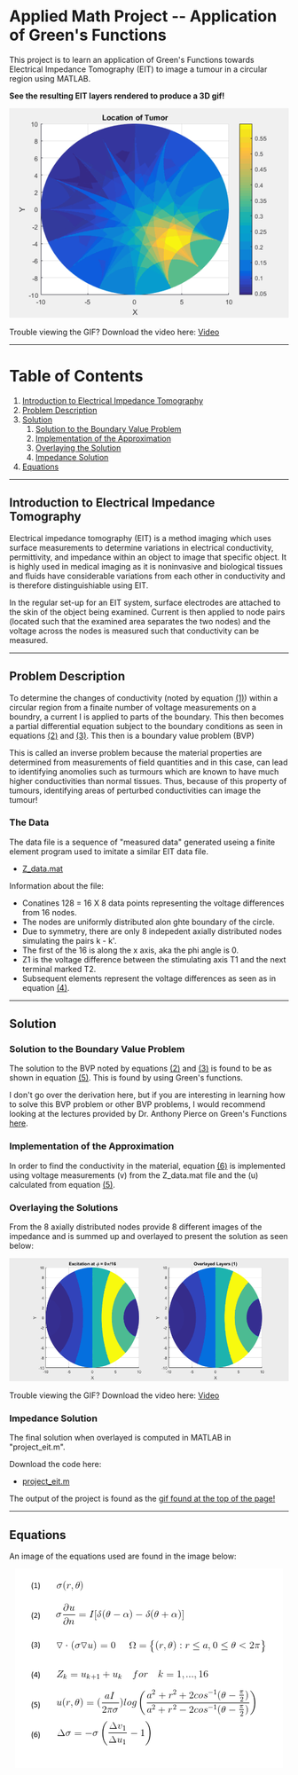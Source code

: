 # Applied Math Project -- Application of Green's Functions
This project is to learn an application of Green's Functions towards Electrical Impedance Tomography (EIT) to image a tumour in a circular region using MATLAB. 

<a name = "gif"></a>
**See the resulting EIT layers rendered to produce a 3D gif!**

<p align="center"> 
<img src="MATLAB-Output-Images/tumor-animation.gif">
</p>

Trouble viewing the GIF? Download the video here: [Video](MATLAB-Output-Images/tumorAnimation.mp4)


---
# Table of Contents
1. [Introduction to Electrical Impedance Tomography](#intro)
2. [Problem Description](#problem-description)
3. [Solution](#solution)
	1. [Solution to the Boundary Value Problem](#bvp)
	2. [Implementation of the Approximation](#implementation)
	3. [Overlaying the Solution](#overlay)
	4. [Impedance Solution](#final)
4. [Equations](#equations)

---

## Introduction to Electrical Impedance Tomography<a name="intro"></a>

Electrical impedance tomography (EIT) is a method imaging which uses surface measurements to determine variations in electrical conductivity, permittivity, and impedance within an object to image that specific object. It is highly used in medical imaging as it is noninvasive and biological tissues and fluids have considerable variations from each other in conductivity and is therefore distinguishiable using EIT. 

In the regular set-up for an EIT system, surface electrodes are attached to the skin of the object being examined. Current is then applied to node pairs (located such that the examined area separates the two nodes) and the voltage across the nodes is measured such that conductivity can be measured.

---

## Problem Description <a name="problem-description"></a>
To determine the changes of conductivity (noted by equation [(1)](#equations)) within a circular region from a finaite number of voltage measurements on a boundry, a current I is applied to parts of the boundary. This then becomes a partial differential equation subject to the boundary conditions as seen in equations [(2)](#equations) and [(3)](#equations). This then is a boundary value problem (BVP)

This is called an inverse problem because the material properties are determined from measurements of field quantities and in this case, can lead to identifying anomolies such as turmours which are known to have much higher conductivities than normal tissues. Thus, because of this property of tumours, identifying areas of perturbed conductivities can image the tumour!

### The Data <a name="data"></a>
The data file is a sequence of "measured data" generated useing a finite element program used to imitate a similar EIT data file. 

- [Z_data.mat](MATLAB-Code/Z_ddata.mat)

Information about the file:
* Conatines 128 = 16 X 8 data points representing the voltage differences from 16 nodes.
* The nodes are uniformly distributed alon ghte boundary of the circle.
* Due to symmetry, there are only 8 indepedent axially distributed nodes simulating the pairs k - k'.
* The first of the 16 is along the x axis, aka the phi angle is 0.
* Z1 is the voltage difference between the stimulating axis T1 and the next terminal marked T2.
* Subsequent elements represent the voltage differences as seen as in equation [(4)](#equations).


---

## Solution <a name="solution"></a>

### Solution to the Boundary Value Problem <a name="bvp"></a>
The solution to the BVP noted by equations [(2)](#equations) and [(3)](#equations) is found to be as shown in equation [(5)](#equations). This is found by using Green's functions. 

I don't go over the derivation here, but if you are interesting in learning how to solve this BVP problem or other BVP problems, I would recommend looking at the lectures provided by Dr. Anthony Pierce on Green's Functions [here](https://www.math.ubc.ca/~peirce/math406_17.htm). 


### Implementation of the Approximation<a name = "implementation"></a>
In order to find the conductivity in the material, equation [(6)](#equations) is implemented using voltage measurements (v) from the Z_data.mat file and the (u) calculated from equation [(5)](#equations). 


### Overlaying the Solutions <a name = "overlaying"></a>
From the 8 axially distributed nodes provide 8 different images of the impedance and is summed up and overlayed to present the solution as seen below: 

<p align="center"> 
<img src="MATLAB-Output-Images/layers.gif">
</p>

Trouble viewing the GIF? Download the video here: [Video](MATLAB-Output-Images/layers.mp4)



### Impedance Solution <a name = "final"></a>
The final solution when overlayed is computed in MATLAB in "project_eit.m".


Download the code here:

- [project_eit.m](MATLAB-Code/project_eit.mat) 

The output of the project is found as the [gif found at the top of the page!](#gif)

---

## Equations <a name="equations"></a>
An image of the equations used are found in the image below:

<p align="center"> 
<img src="MATLAB-Output-Images/equations.png">
</p>



